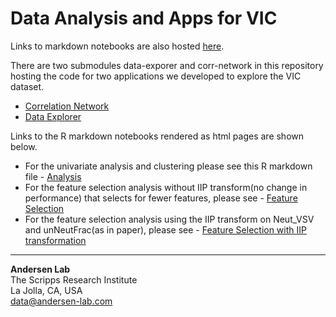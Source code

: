 # Data Analysis and Apps for VIC

Links to markdown notebooks are also hosted <a href="https://andersen-lab.github.io/VIC-Analysis/index.html">here</a>.

There are two submodules data-exporer and corr-network in this repository hosting the code for two applications we developed to explore the VIC dataset.

* [Correlation Network](http://apps.andersen-lab.com/corrnetwork/)
* [Data Explorer](http://apps.andersen-lab.com/vic-data-explorer/)

Links to the R markdown notebooks rendered as html pages are shown below.

* For the univariate analysis and clustering please see this R markdown file - [Analysis](https://andersen-lab.github.io/VIC-Analysis/analysis[exported].html)
* For the feature selection analysis without IIP transform(no change in performance) that selects for fewer features, please see - [Feature Selection](https://andersen-lab.github.io/VIC-Analysis/feature_selection[exported].html)
* For the feature selection analysis using the IIP transform on Neut_VSV and unNeutFrac(as in paper), please see - [Feature Selection with IIP transformation](https://andersen-lab.github.io/VIC-Analysis/feature_selection_iip[exported].html)

---
**Andersen Lab**  
The Scripps Research Institute  
La Jolla, CA, USA  
[data@andersen-lab.com](mailto:data@andersen-lab.com)
